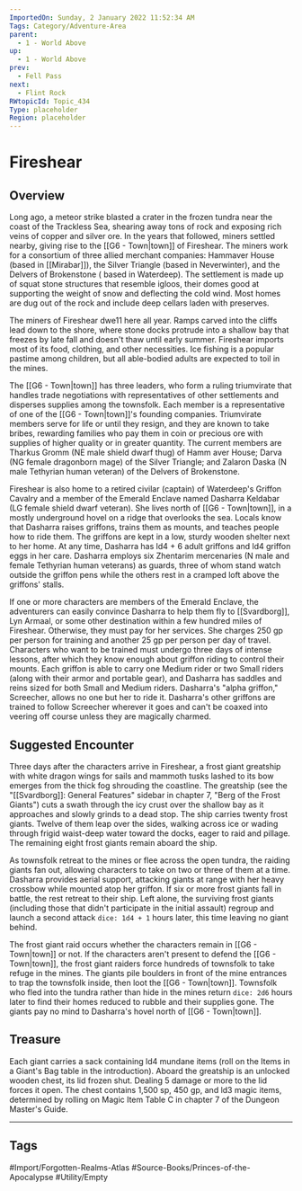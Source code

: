 ```yaml
---
ImportedOn: Sunday, 2 January 2022 11:52:34 AM
Tags: Category/Adventure-Area
parent:
  - 1 - World Above
up:
  - 1 - World Above
prev:
  - Fell Pass
next:
  - Flint Rock
RWtopicId: Topic_434
Type: placeholder
Region: placeholder
---
```

# Fireshear
## Overview
Long ago, a meteor strike blasted a crater in the frozen tundra near the coast of the Trackless Sea, shearing away tons of rock and exposing rich veins of copper and silver ore. In the years that followed, miners settled nearby, giving rise to the [[G6 - Town|town]] of Fireshear. The miners work for a consortium of three allied merchant companies: Hammaver House (based in [[Mirabar]]), the Silver Triangle (based in Neverwinter), and the Delvers of Brokenstone ( based in Waterdeep). The settlement is made up of squat stone structures that resemble igloos, their domes good at supporting the weight of snow and deflecting the cold wind. Most homes are dug out of the rock and include deep cellars laden with preserves.

The miners of Fireshear dwe11 here all year. Ramps carved into the cliffs lead down to the shore, where stone docks protrude into a shallow bay that freezes by late fall and doesn't thaw until early summer. Fireshear imports most of its food, clothing, and other necessities. Ice fishing is a popular pastime among children, but all able-bodied adults are expected to toil in the mines.

The [[G6 - Town|town]] has three leaders, who form a ruling triumvirate that handles trade negotiations with representatives of other settlements and disperses supplies among the townsfolk. Each member is a representative of one of the [[G6 - Town|town]]'s founding companies. Triumvirate members serve for life or until they resign, and they are known to take bribes, rewarding families who pay them in coin or precious ore with supplies of higher quality or in greater quantity. The current members are Tharkus Gromm (NE male shield dwarf thug) of Hamm aver House; Darva (NG female dragonborn mage) of the Silver Triangle; and Zalaron Daska (N male Tethyrian human veteran) of the Delvers of Brokenstone.

Fireshear is also home to a retired civilar (captain) of Waterdeep's Griffon Cavalry and a member of the Emerald Enclave named Dasharra Keldabar (LG female shield dwarf veteran). She lives north of [[G6 - Town|town]], in a mostly underground hovel on a ridge that overlooks the sea. Locals know that Dasharra raises griffons, trains them as mounts, and teaches people how to ride them. The griffons are kept in a low, sturdy wooden shelter next to her home. At any time, Dasharra has ld4 + 6 adult griffons and ld4 griffon eggs in her care. Dasharra employs six Zhentarim mercenaries (N male and female Tethyrian human veterans) as guards, three of whom stand watch outside the griffon pens while the others rest in a cramped loft above the griffons' stalls.

If one or more characters are members of the Emerald Enclave, the adventurers can easily convince Dasharra to help them fly to [[Svardborg]], Lyn Armaal, or some other destination within a few hundred miles of Fireshear. Otherwise, they must pay for her services. She charges 250 gp per person for training and another 25 gp per person per day of travel. Characters who want to be trained must undergo three days of intense lessons, after which they know enough about griffon riding to control their mounts. Each griffon is able to carry one Medium rider or two Small riders (along with their armor and portable gear), and Dasharra has saddles and reins sized for both Small and Medium riders. Dasharra's "alpha griffon," Screecher, allows no one but her to ride it. Dasharra's other griffons are trained to follow Screecher wherever it goes and can't be coaxed into veering off course unless they are magically charmed.

## Suggested Encounter
Three days after the characters arrive in Fireshear, a frost giant greatship with white dragon wings for sails and mammoth tusks lashed to its bow emerges from the thick fog shrouding the coastline. The greatship (see the "[[Svardborg]]: General Features" sidebar in chapter 7, "Berg of the Frost Giants") cuts a swath through the icy crust over the shallow bay as it approaches and slowly grinds to a dead stop. The ship carries twenty frost giants. Twelve of them leap over the sides, walking across ice or wading through frigid waist-deep water toward the docks, eager to raid and pillage. The remaining eight frost giants remain aboard the ship.

As townsfolk retreat to the mines or flee across the open tundra, the raiding giants fan out, allowing characters to take on two or three of them at a time. Dasharra provides aerial support, attacking giants at range with her heavy crossbow while mounted atop her griffon. If six or more frost giants fall in battle, the rest retreat to their ship. Left alone, the surviving frost giants (including those that didn't participate in the initial assault) regroup and launch a second attack `dice: 1d4 + 1` hours later, this time leaving no giant behind.

The frost giant raid occurs whether the characters remain in [[G6 - Town|town]] or not. If the characters aren't present to defend the [[G6 - Town|town]], the frost giant raiders force hundreds of townsfolk to take refuge in the mines. The giants pile boulders in front of the mine entrances to trap the townsfolk inside, then loot the [[G6 - Town|town]]. Townsfolk who fled into the tundra rather than hide in the mines return `dice: 2d6` hours later to find their homes reduced to rubble and their supplies gone. The giants pay no mind to Dasharra's hovel north of [[G6 - Town|town]].

## Treasure
Each giant carries a sack containing ld4 mundane items (roll on the Items in a Giant's Bag table in the introduction). Aboard the greatship is an unlocked wooden chest, its lid frozen shut. Dealing 5 damage or more to the lid forces it open. The chest contains 1,500 sp, 450 gp, and ld3 magic items, determined by rolling on Magic Item Table C in chapter 7 of the Dungeon Master's Guide.


---
## Tags
#Import/Forgotten-Realms-Atlas #Source-Books/Princes-of-the-Apocalypse #Utility/Empty

